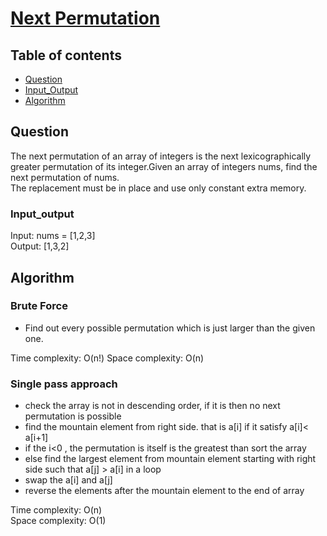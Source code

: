 # [Next Permutation](https://leetcode.com/problems/next-permutation/)

## Table of contents

- [Question](#question)
- [Input_Output](#input_output)
- [Algorithm](#algorithm)

## Question
The next permutation of an array of integers is the next lexicographically greater permutation of its integer.Given an array of integers nums, find the next permutation of nums.</br>
The replacement must be in place and use only constant extra memory.

### Input_output
Input: nums = [1,2,3] </br>
Output: [1,3,2]

## Algorithm

### Brute Force
- Find out every possible permutation which is just larger than the given one. 

Time complexity: O(n!)
Space complexity: O(n)

### Single pass approach
- check the array is not in descending order, if it is then no next permutation is possible
- find the mountain element from right side. that is a[i] if it satisfy a[i]< a[i+1]
- if the i<0 , the permutation is itself is the greatest than sort the array
- else find the largest element from mountain element starting with right side such that a[j] > a[i] in a loop
- swap the a[i] and a[j]
- reverse the elements after the mountain element to the end of array

Time complexity: O(n) </br>
Space complexity: O(1)